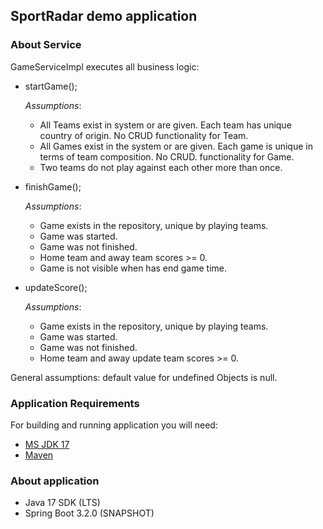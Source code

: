 ## SportRadar demo application

### About Service

GameServiceImpl executes all business logic:

- startGame();

  _Assumptions_:
    - All Teams exist in system or are given. Each team has unique country of origin. No CRUD functionality for Team.
    - All Games exist in the system or are given. Each game is unique in terms of team composition. No CRUD.
      functionality for Game.
    - Two teams do not play against each other more than once.


- finishGame();

  _Assumptions_:
    - Game exists in the repository, unique by playing teams.
    - Game was started.
    - Game was not finished.
    - Home team and away team scores >= 0.
    - Game is not visible when has end game time.


- updateScore();

  _Assumptions_:
  - Game exists in the repository, unique by playing teams.
  - Game was started.
  - Game was not finished.
  - Home team and away update team scores >= 0.

General assumptions:
default value for undefined Objects is null.

### Application Requirements

For building and running application you will need:

- [MS JDK 17](https://learn.microsoft.com/en-us/java/openjdk/download#openjdk-17)
- [Maven](https://maven.apache.org/guides/index.html)

### About application

- Java 17 SDK (LTS)
- Spring Boot 3.2.0 (SNAPSHOT)
